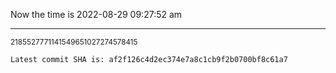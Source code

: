 Now the time is 2022-08-29 09:27:52 am

---

<small>2185527771141549651027274578415</small>

```txt
Latest commit SHA is: af2f126c4d2ec374e7a8c1cb9f2b0700bf8c61a7
```
